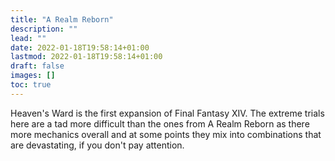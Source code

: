 ```yaml
---
title: "A Realm Reborn"
description: ""
lead: ""
date: 2022-01-18T19:58:14+01:00
lastmod: 2022-01-18T19:58:14+01:00
draft: false
images: []
toc: true
---
```

Heaven's Ward is the first expansion of Final Fantasy XIV. The extreme trials here are a tad more difficult than the ones from A Realm Reborn as there more mechanics overall and at some points they mix into combinations that are devastating, if you don't pay attention.